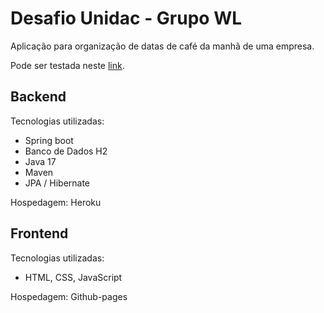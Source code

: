 # Desafio Unidac - Grupo WL

Aplicação para organização de datas de café da manhã de uma empresa. 

Pode ser testada neste [link]("https://andrefcordeiro.github.io/desafio-unidac-grupo-wl/").

## Backend
Tecnologias utilizadas:
- Spring boot
- Banco de Dados H2
- Java 17
- Maven
- JPA / Hibernate

Hospedagem: Heroku

## Frontend
Tecnologias utilizadas:
- HTML, CSS, JavaScript

Hospedagem: Github-pages